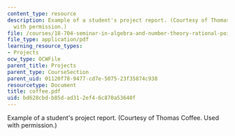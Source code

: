```yaml
---
content_type: resource
description: Example of a student's project report. (Courtesy of Thomas Coffee. Used
  with permission.)
file: /courses/18-704-seminar-in-algebra-and-number-theory-rational-points-on-elliptic-curves-fall-2004/bd628cbdb85dad312ef46c870a53640f_coffee.pdf
file_type: application/pdf
learning_resource_types:
- Projects
ocw_type: OCWFile
parent_title: Projects
parent_type: CourseSection
parent_uid: 01120f78-9477-cd7e-5075-23f35874c938
resourcetype: Document
title: coffee.pdf
uid: bd628cbd-b85d-ad31-2ef4-6c870a53640f
---
```

Example of a student's project report. (Courtesy of Thomas Coffee. Used with permission.)